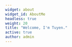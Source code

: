 ```yaml
---
widget: about
widget_id: AboutMe
headless: true
weight: 20
title: "Welcome, I'm Tuyen."
active: true
author: admin
---
```

